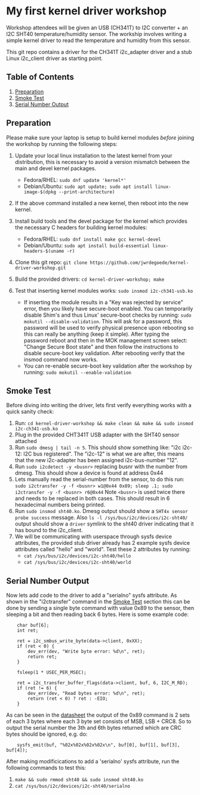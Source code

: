 # My first kernel driver workshop

Workshop attendees will be given an USB (CH341T) to I2C converter + an I2C SHT40
temperature/humidity sensor. The workship involves writing a simple kernel
driver to read the temperature and humidity from this sensor.

This git repo contains a driver for the CH341T i2c_adapter driver and
a stub Linux i2c_client driver as starting point.

## Table of Contents

1. [Preparation](#preparation)
2. [Smoke Test](#smoke-test)
3. [Serial Number Output](#serial-number-output)

## Preparation

Please make sure your laptop is setup to build kernel modules *before*
joining the workshop by running the following steps:

1. Update your local linux installation to the latest kernel from your
distribution, this is necessary to avoid a version mismatch between
the main and devel kernel packages.
    * Fedora/RHEL: `sudo dnf update 'kernel*'`
    * Debian/Ubuntu: `sudo apt update; sudo apt install linux-image-$(dpkg --print-architecture)`

2. If the above command installed a new kernel, then reboot into the new kernel.
3. Install build tools and the devel package for the kernel which provides
the necessary C headers for building kernel modules:
    * Fedora/RHEL: `sudo dnf install make gcc kernel-devel`
    * Debian/Ubuntu: `sudo apt install build-essential linux-headers-$(uname -r)`
4. Clone this git repo: `git clone https://github.com/jwrdegoede/kernel-driver-workshop.git`
5. Build the provided drivers: `cd kernel-driver-workshop; make`
6. Test that inserting kernel modules works: `sudo insmod i2c-ch341-usb.ko`
    * If inserting the module results in a "Key was rejected by service"
      error, then you likely have secure-boot enabled. You can temporarily
      disable Shim's and thus Linux' secure-boot checks by running:
      `sudo mokutil --disable-validation`. This will ask for a password,
      this password will be used to verify physical presence upon rebooting
      so this can really be anything (keep it simple). After typing
      the password reboot and then in the MOK management screen select:
      "Change Secure Boot state" and then follow the instructions to disable
      secure-boot key validation. After rebooting verify that the insmod
      command now works.
    * You can re-enable secure-boot key validation after the workshop by
      running: `sudo mokutil --enable-validation`

## Smoke Test

Before diving into writing the driver, lets first verify everything works
with a quick sanity check:

1. Run: `cd kernel-driver-workshop && make clean && make && sudo insmod i2c-ch341-usb.ko`
2. Plug in the provided CHT341T USB adapter with the SHT40 sensor attached
3. Run `sudo dmesg | tail -n 5`. This should show something like:
   "i2c i2c-12: I2C bus registered". The "i2c-12" is what we are after, this
   means that the new i2c-adapter has been assigned i2c-bus-number "12".
4. Run `sudo i2cdetect -y <busnr>` replacing busnr with the number from dmesg.
   This should show a device is found at address 0x44
5. Lets manually read the serial-number from the sensor, to do this run:
   `sudo i2ctransfer -y -f <busnr> w1@0x44 0x89; sleep .1; sudo i2ctransfer -y -f <busnr> r6@0x44`
   Note `<busnr>` is used twice there and needs to be replaced in both cases.
   This should result in 6 hexadecimal numbers being printed.
6. Run `sudo insmod sht40.ko`.
   Dmesg output should show a `SHT4x sensor probe success` message.
   Also `ls -l /sys/bus/i2c/devices/i2c-sht40/` output should show a `driver`
   symlink to the sht40 driver indicating that it has bound to the i2c_client.
7. We will be communicating with userspace through sysfs device attributes,
   the provided stub driver already has 2 example sysfs device attributes
   called "hello" and "world". Test these 2 attributes by running:
    * `cat /sys/bus/i2c/devices/i2c-sht40/hello`
    * `cat /sys/bus/i2c/devices/i2c-sht40/world`
  
## Serial Number Output

Now lets add code to the driver to add a "serialno" sysfs attribute. As shown
in the "i2ctransfer" command in the [Smoke Test](#smoke-test) section this can
be done by sending a single byte command with value 0x89 to the sensor, then
sleeping a bit and then reading back 6 bytes. Here is some example code:

```
	char buf[6];
	int ret;

	ret = i2c_smbus_write_byte(data->client, 0xXX);
	if (ret < 0) {
		dev_err(dev, "Write byte error: %d\n", ret);
		return ret;
	}

	fsleep(1 * USEC_PER_MSEC); 

	ret = i2c_transfer_buffer_flags(data->client, buf, 6, I2C_M_RD);
	if (ret != 6) {
		dev_err(dev, "Read bytes error: %d\n", ret);
		return (ret < 0) ? ret : -EIO;
	}
```

As can be seen in the [datasheet](https://sensirion.com/media/documents/1D662E57/67BD83A2/HT_DS_Datasheet_SHT4xI-Digital_1.pdf)
the output of the 0x89 command is 2 sets of each 3 bytes where each 3 byte
set consists of MSB, LSB + CRC8. So to output the serial number the 3th and
6th bytes returned which are CRC bytes should be ignored, e.g. do:

```
	sysfs_emit(buf, "%02x%02x%02x%02x\n", buf[0], buf[1], buf[3], buf[4]);
```

After making modificications to add a 'serialno' sysfs attribute, run
the following commands to test this:

1. `make && sudo rmmod sht40 && sudo insmod sht40.ko`
2. `cat /sys/bus/i2c/devices/i2c-sht40/serialno`
